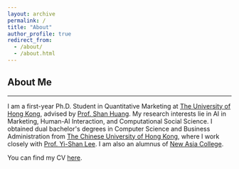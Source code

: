 ```yaml
---
layout: archive
permalink: /
title: "About"
author_profile: true
redirect_from: 
  - /about/
  - /about.html
---
```


## About Me
---
I am a first-year Ph.D. Student in Quantitative Marketing at <a href="https://www.hku.hk/" target="_blank">The University of Hong Kong</a>, advised by <a href="https://www.shanhhuang.com/" target="_blank">Prof. Shan Huang</a>. My research interests lie in AI in Marketing, Human-AI Interaction, and Computational Social Science. I obtained dual bachelor's degrees in Computer Science and Business Administration from <a href="https://www.cuhk.edu.hk/english/index.html" target="_blank">The Chinese University of Hong Kong</a>, where I work closely with <a href="https://sites.google.com/view/yi-shanlee" target="_blank">Prof. Yi-Shan Lee</a>. I am also an alumnus of <a href="https://www.na.cuhk.edu.hk/" target="_blank">New Asia College</a>.

You can find my CV <a href="../files/CV.pdf" target="_blank">here</a>.

